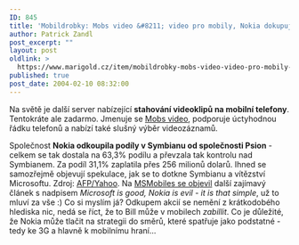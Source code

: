 ```yaml
---
ID: 845
title: 'Mobildrobky: Mobs video &#8211; video pro mobily, Nokia dokupuje podíly v&nbsp;Symbianu'
author: Patrick Zandl
post_excerpt: ""
layout: post
oldlink: >
  https://www.marigold.cz/item/mobildrobky-mobs-video-video-pro-mobily-nokia-dokupuje-podily-v-symbianu
published: true
post_date: 2004-02-10 08:32:00
---
```

<p>
Na světě je další server nabízející&#160;<STRONG>stahování videoklipů na mobilní telefony</STRONG>. Tentokráte ale zadarmo. Jmenuje se <A href="http://www.mobsvideo.com/" target=_blank>Mobs video</A>, podporuje úctyhodnou řádku telefonů a nabízí také slušný výběr videozáznamů. </p>

<p>
Společnost <STRONG>Nokia odkoupila podíly v Symbianu od společnosti Psion</STRONG> - celkem se tak dostala na 63,3% podílu a převzala tak kontrolu nad Symbianem. Za podíl 31,1% zaplatila přes 256 milionů dolarů. Ihned se samozřejmě objevují spekulace, jak se to dotkne Symbianu a vítězství Microsoftu. Zdroj: <A href="http://story.news.yahoo.com/news?tmpl=story&amp;cid=1518&amp;ncid=1518&amp;e=16&amp;u=/afp/20040209" target=_blank>AFP/Yahoo</A>. Na <A href="http://msmobiles.com/news.php/2141.html" target=_blank>MSMobiles se objevil</A> další zajímavý článek s nadpisem <EM>Microsoft is good, Nokia is evil - it is that simple</EM>, už to mluví za vše :) Co si myslím já? Odkupem akcií se nemění z krátkodobého hlediska nic, nedá se říct, že to Bill může v mobilech <EM>zabillit</EM>. Co je důležité, že Nokia může tlačit na strategii do směrů, které spatřuje jako podstatné - tedy ke 3G a hlavně k mobilnímu hraní...</p>
